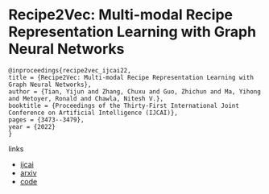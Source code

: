# Recipe2Vec: Multi-modal Recipe Representation Learning with Graph Neural Networks

```
@inproceedings{recipe2vec_ijcai22,
title = {Recipe2Vec: Multi-modal Recipe Representation Learning with Graph Neural Networks},
author = {Tian, Yijun and Zhang, Chuxu and Guo, Zhichun and Ma, Yihong and Metoyer, Ronald and Chawla, Nitesh V.},
booktitle = {Proceedings of the Thirty-First International Joint Conference on Artificial Intelligence (IJCAI)},
pages = {3473--3479},
year = {2022}
}
```

links
- [ijcai](https://www.ijcai.org/Proceedings/2022/482)
- [arxiv](https://aps.arxiv.org/abs/2205.12396)
- [ code](https://github.com/meettyj/Recipe2Vec)
